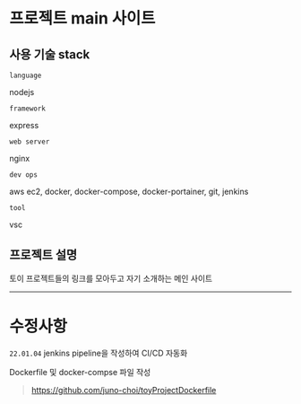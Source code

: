 # 프로젝트 main 사이트

## 사용 기술 stack

`language`

nodejs

`framework`

express

`web server`

nginx

`dev ops`

aws ec2, docker, docker-compose, docker-portainer, git, jenkins

`tool`

vsc

## 프로젝트 설명

토이 프로젝트들의 링크를 모아두고 자기 소개하는 메인 사이트

---

# 수정사항

`22.01.04` jenkins pipeline을 작성하여 CI/CD 자동화

Dockerfile 및 docker-compse 파일 작성

> https://github.com/juno-choi/toyProjectDockerfile

